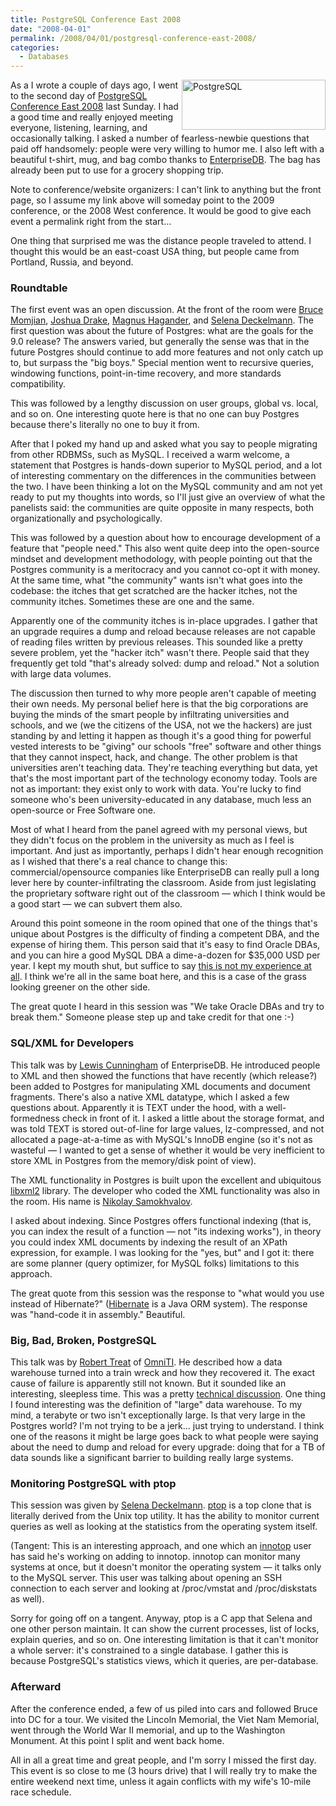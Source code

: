 ```yaml
---
title: PostgreSQL Conference East 2008
date: "2008-04-01"
permalink: /2008/04/01/postgresql-conference-east-2008/
categories:
  - Databases
---
```

[<img src="http://www.postgresql.org/layout/images/hdr_left.png" width="230" height="80" alt="PostgreSQL" style="float:right" />][1]As a I wrote a couple of days ago, I went to the second day of [PostgreSQL Conference East 2008][2] last Sunday. I had a good time and really enjoyed meeting everyone, listening, learning, and occasionally talking. I asked a number of fearless-newbie questions that paid off handsomely: people were very willing to humor me. I also left with a beautiful t-shirt, mug, and bag combo thanks to [EnterpriseDB][3]. The bag has already been put to use for a grocery shopping trip.

Note to conference/website organizers: I can't link to anything but the front page, so I assume my link above will someday point to the 2009 conference, or the 2008 West conference. It would be good to give each event a permalink right from the start&#8230;

One thing that surprised me was the distance people traveled to attend. I thought this would be an east-coast USA thing, but people came from Portland, Russia, and beyond.

### Roundtable

The first event was an open discussion. At the front of the room were [Bruce Momjian][4], [Joshua Drake][5], [Magnus Hagander][6], and [Selena Deckelmann][7]. The first question was about the future of Postgres: what are the goals for the 9.0 release? The answers varied, but generally the sense was that in the future Postgres should continue to add more features and not only catch up to, but surpass the "big boys." Special mention went to recursive queries, windowing functions, point-in-time recovery, and more standards compatibility.

This was followed by a lengthy discussion on user groups, global vs. local, and so on. One interesting quote here is that no one can buy Postgres because there's literally no one to buy it from.

After that I poked my hand up and asked what you say to people migrating from other RDBMSs, such as MySQL. I received a warm welcome, a statement that Postgres is hands-down superior to MySQL period, and a lot of interesting commentary on the differences in the communities between the two. I have been thinking a lot on the MySQL community and am not yet ready to put my thoughts into words, so I'll just give an overview of what the panelists said: the communities are quite opposite in many respects, both organizationally and psychologically.

This was followed by a question about how to encourage development of a feature that "people need." This also went quite deep into the open-source mindset and development methodology, with people pointing out that the Postgres community is a meritocracy and you cannot co-opt it with money. At the same time, what "the community" wants isn't what goes into the codebase: the itches that get scratched are the hacker itches, not the community itches. Sometimes these are one and the same.

Apparently one of the community itches is in-place upgrades. I gather that an upgrade requires a dump and reload because releases are not capable of reading files written by previous releases. This sounded like a pretty severe problem, yet the "hacker itch" wasn't there. People said that they frequently get told "that's already solved: dump and reload." Not a solution with large data volumes.

The discussion then turned to why more people aren't capable of meeting their own needs. My personal belief here is that the big corporations are buying the minds of the smart people by infiltrating universities and schools, and we (we the citizens of the USA, not we the hackers) are just standing by and letting it happen as though it's a good thing for powerful vested interests to be "giving" our schools "free" software and other things that they cannot inspect, hack, and change. The other problem is that universities aren't teaching data. They're teaching everything but data, yet that's the most important part of the technology economy today. Tools are not as important: they exist only to work with data. You're lucky to find someone who's been university-educated in any database, much less an open-source or Free Software one.

Most of what I heard from the panel agreed with my personal views, but they didn't focus on the problem in the university as much as I feel is important. And just as importantly, perhaps I didn't hear enough recognition as I wished that there's a real chance to change this: commercial/opensource companies like EnterpriseDB can really pull a long lever here by counter-infiltrating the classroom. Aside from just legislating the proprietary software right out of the classroom &#8212; which I think would be a good start &#8212; we can subvert them also.

Around this point someone in the room opined that one of the things that's unique about Postgres is the difficulty of finding a competent DBA, and the expense of hiring them. This person said that it's easy to find Oracle DBAs, and you can hire a good MySQL DBA a dime-a-dozen for $35,000 USD per year. I kept my mouth shut, but suffice to say [this is not my experience at all][8]. I think we're all in the same boat here, and this is a case of the grass looking greener on the other side.

The great quote I heard in this session was "We take Oracle DBAs and try to break them." Someone please step up and take credit for that one :-)

### SQL/XML for Developers

This talk was by [Lewis Cunningham][9] of EnterpriseDB. He introduced people to XML and then showed the functions that have recently (which release?) been added to Postgres for manipulating XML documents and document fragments. There's also a native XML datatype, which I asked a few questions about. Apparently it is TEXT under the hood, with a well-formedness check in front of it. I asked a little about the storage format, and was told TEXT is stored out-of-line for large values, lz-compressed, and not allocated a page-at-a-time as with MySQL's InnoDB engine (so it's not as wasteful &#8212; I wanted to get a sense of whether it would be very inefficient to store XML in Postgres from the memory/disk point of view).

The XML functionality in Postgres is built upon the excellent and ubiquitous [libxml2][10] library. The developer who coded the XML functionality was also in the room. His name is [Nikolay Samokhvalov][11].

I asked about indexing. Since Postgres offers functional indexing (that is, you can index the result of a function &#8212; not "its indexing works"), in theory you could index XML documents by indexing the result of an XPath expression, for example. I was looking for the "yes, but" and I got it: there are some planner (query optimizer, for MySQL folks) limitations to this approach.

The great quote from this session was the response to "what would you use instead of Hibernate?" ([Hibernate][12] is a Java ORM system). The response was "hand-code it in assembly." Beautiful.

### Big, Bad, Broken, PostgreSQL

This talk was by [Robert Treat][13] of [OmniTI][14]. He described how a data warehouse turned into a train wreck and how they recovered it. The exact cause of failure is apparently still not known. But it sounded like an interesting, sleepless time. This was a pretty [technical discussion][15]. One thing I found interesting was the definition of "large" data warehouse. To my mind, a terabyte or two isn't exceptionally large. Is that very large in the Postgres world? I'm not trying to be a jerk&#8230; just trying to understand. I think one of the reasons it might be large goes back to what people were saying about the need to dump and reload for every upgrade: doing that for a TB of data sounds like a significant barrier to building really large systems.

### Monitoring PostgreSQL with ptop

This session was given by [Selena Deckelmann][7]. [ptop][16] is a top clone that is literally derived from the Unix top utility. It has the ability to monitor current queries as well as looking at the statistics from the operating system itself.

(Tangent: This is an interesting approach, and one which an [innotop][17] user has said he's working on adding to innotop. innotop can monitor many systems at once, but it doesn't monitor the operating system &#8212; it talks only to the MySQL server. This user was talking about opening an SSH connection to each server and looking at /proc/vmstat and /proc/diskstats as well).

Sorry for going off on a tangent. Anyway, ptop is a C app that Selena and one other person maintain. It can show the current processes, list of locks, explain queries, and so on. One interesting limitation is that it can't monitor a whole server: it's constrained to a single database. I gather this is because PostgreSQL's statistics views, which it queries, are per-database.

### Afterward

After the conference ended, a few of us piled into cars and followed Bruce into DC for a tour. We visited the Lincoln Memorial, the Viet Nam Memorial, went through the World War II memorial, and up to the Washington Monument. At this point I split and went back home.

All in all a great time and great people, and I'm sorry I missed the first day. This event is so close to me (3 hours drive) that I will really try to make the entire weekend next time, unless it again conflicts with my wife's 10-mile race schedule.

 [1]: http://www.postgresql.org
 [2]: http://postgresqlconference.org/
 [3]: http://www.enterprisedb.com/
 [4]: http://momjian.us/
 [5]: http://www.commandprompt.com/blogs/joshua_drake/
 [6]: http://people.planetpostgresql.org/mha/
 [7]: http://www.chesnok.com/daily/
 [8]: http://www.xaprb.com/blog/2008/03/06/send-your-employees-to-the-mysql-conference/
 [9]: http://lewiscunningham.com/
 [10]: http://xmlsoft.org/
 [11]: http://postgresmen.ru/
 [12]: http://www.hibernate.org/
 [13]: http://www.oreillynet.com/pub/au/2723
 [14]: http://www.omniti.com
 [15]: http://www.youtube.com/watch?v=wwd_d_nYxdI
 [16]: http://ptop.projects.postgresql.org/
 [17]: http://code.google.com/p/innotop/
